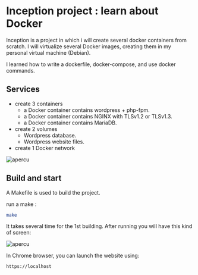 # Inception project : learn about Docker
Inception is a project in which i will create several docker containers from scratch. I will virtualize several Docker images, creating them in my personal virtual machine (Debian).

I learned how to write a dockerfile, docker-compose, and use docker commands.

## Services
- create 3 containers
  - a Docker container contains wordpress + php-fpm.
  - a Docker container contains NGINX with TLSv1.2 or TLSv1.3.
  - a Docker container contains MariaDB.
- create 2 volumes
  - Wordpress database.
  - Wordpress website files.
- create 1 Docker network

![apercu](/inception-diagram.png)

## Build and start
A Makefile is used to build the project.

run a make :
```bash
make
```

It takes several time for the 1st building. After running you will have this kind of screen:

![apercu](/running-containers.png)

In Chrome browser, you can launch the website using:

``` bash
https://localhost
```



